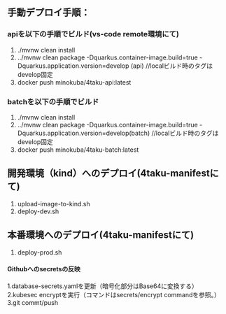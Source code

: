 ## 手動デプロイ手順：
### apiを以下の手順でビルド(vs-code remote環境にて)
1. ./mvnw clean install
2. ../mvnw clean package -Dquarkus.container-image.build=true -Dquarkus.application.version=develop (api) //localビルド時のタグはdevelop固定
3. docker push minokuba/4taku-api:latest
### batchを以下の手順でビルド
1. ./mvnw clean install
2. ../mvnw clean package -Dquarkus.container-image.build=true -Dquarkus.application.version=develop(batch) //localビルド時のタグはdevelop固定
3. docker push minokuba/4taku-batch:latest

## 開発環境（kind）へのデプロイ(4taku-manifestにて)
1. upload-image-to-kind.sh
2. deploy-dev.sh

## 本番環境へのデプロイ(4taku-manifestにて)
1. deploy-prod.sh

#### Githubへのsecretsの反映 ####
1.database-secrets.yamlを更新（暗号化部分はBase64に変換する）
2.kubesec encryptを実行（コマンドはsecrets/encrypt commandを参照。）
3.git commt/push